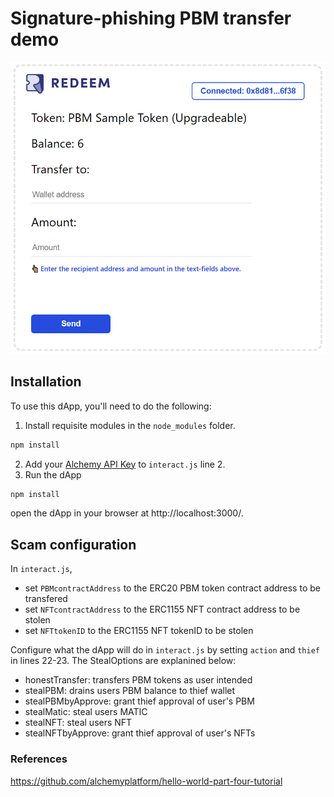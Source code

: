#  Signature-phishing PBM transfer demo
![Demo phishing site](https://raw.githubusercontent.com/royangkr/Web3PhishingDemo/main/transferPBMdemo.PNG "Demo phishing site")
## Installation
To use this dApp, you'll need to do the following:

1. Install requisite modules in the `node_modules` folder.
```sh
npm install
```
2. Add your [Alchemy API Key](https://docs.alchemy.com/docs/hello-world-smart-contract#step-2-create-your-app-and-api-key) to `interact.js` line 2.
3.  Run the dApp
```sh
npm install
```
open the dApp in your browser at http://localhost:3000/.

## Scam configuration
In `interact.js`, 
- set `PBMcontractAddress` to the ERC20 PBM token contract address to be transfered
- set `NFTcontractAddress` to the ERC1155 NFT contract address to be stolen
- set `NFTtokenID` to the ERC1155 NFT tokenID to be stolen

Configure what the dApp will do in `interact.js` by setting `action` and `thief` in lines 22-23. The StealOptions are explanined below:
- honestTransfer: transfers PBM tokens as user intended
- stealPBM: drains users PBM balance to thief wallet
- stealPBMbyApprove: grant thief approval of user's PBM
- stealMatic: steal users MATIC
- stealNFT: steal users NFT
- stealNFTbyApprove: grant thief approval of user's NFTs

### References
https://github.com/alchemyplatform/hello-world-part-four-tutorial